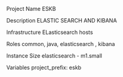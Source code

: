 Project Name
ESKB

Description
ELASTIC SEARCH AND KIBANA

Infrastructure
ELasticsearch hosts 

Roles
common, java, elasticsearch , kibana 

Instance Size
elasticsearch - m1.small

Variables
project_prefix: eskb
